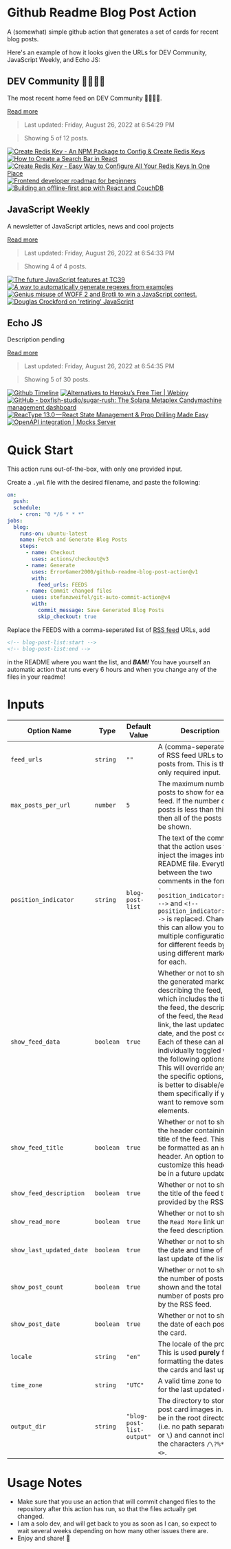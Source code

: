 # Github Readme Blog Post Action

A (somewhat) simple github action that generates a set of cards for recent blog posts.

Here's an example of how it looks given the URLs for DEV Community, JavaScript Weekly, and Echo JS:

<!-- post-list:start -->
## DEV Community 👩‍💻👨‍💻

The most recent home feed on DEV Community 👩‍💻👨‍💻.

[Read more](https://dev.to)
> Last updated: Friday, August 26, 2022 at 6:54:29 PM

> Showing 5 of 12 posts.

[![Create Redis Key - An NPM Package to Config & Create Redis Keys](https://raw.githubusercontent.com/ErrorGamer2000/github-readme-blog-post-action/main/generated_files/DEV_Community_👩‍💻👨‍💻/Create_Redis_Key_-_An_NPM_Package_to_Config___Create_Redis_Keys.svg)](https://dev.to/alperguven/create-redis-key-an-npm-package-to-config-create-redis-keys-95d)
[![How to Create a Search Bar in React](https://raw.githubusercontent.com/ErrorGamer2000/github-readme-blog-post-action/main/generated_files/DEV_Community_👩‍💻👨‍💻/How_to_Create_a_Search_Bar_in_React.svg)](https://dev.to/nicvazquez/how-to-create-a-search-bar-in-react-5h0g)
[![Create Redis Key - Easy Way to Configure All Your Redis Keys In One Place](https://raw.githubusercontent.com/ErrorGamer2000/github-readme-blog-post-action/main/generated_files/DEV_Community_👩‍💻👨‍💻/Create_Redis_Key_-_Easy_Way_to_Configure_All_Your_Redis_Keys_In_One_Place.svg)](https://dev.to/alperguven/create-redis-key-easy-way-to-configure-all-your-redis-keys-in-one-place-14hh)
[![Frontend developer roadmap for beginners](https://raw.githubusercontent.com/ErrorGamer2000/github-readme-blog-post-action/main/generated_files/DEV_Community_👩‍💻👨‍💻/Frontend_developer_roadmap_for_beginners.svg)](https://dev.to/maurerkrisztian/frontend-developer-roadmap-for-beginners-15c4)
[![Building an offline-first app with React and CouchDB](https://raw.githubusercontent.com/ErrorGamer2000/github-readme-blog-post-action/main/generated_files/DEV_Community_👩‍💻👨‍💻/Building_an_offline-first_app_with_React_and_CouchDB.svg)](https://dev.to/savoir/building-an-offline-first-app-with-react-and-couchdb-2ggh)


## JavaScript Weekly

A newsletter of JavaScript articles, news and cool projects

[Read more](https://javascriptweekly.com/)
> Last updated: Friday, August 26, 2022 at 6:54:33 PM

> Showing 4 of 4 posts.

[![The future JavaScript features at TC39](https://raw.githubusercontent.com/ErrorGamer2000/github-readme-blog-post-action/main/generated_files/JavaScript_Weekly/The_future_JavaScript_features_at_TC39.svg)](https://javascriptweekly.com/issues/603)
[![A way to automatically generate regexes from examples](https://raw.githubusercontent.com/ErrorGamer2000/github-readme-blog-post-action/main/generated_files/JavaScript_Weekly/A_way_to_automatically_generate_regexes_from_examples.svg)](https://javascriptweekly.com/issues/602)
[![Genius misuse of WOFF 2 and Brotli to win a JavaScript contest.](https://raw.githubusercontent.com/ErrorGamer2000/github-readme-blog-post-action/main/generated_files/JavaScript_Weekly/Genius_misuse_of_WOFF_2_and_Brotli_to_win_a_JavaScript_contest..svg)](https://javascriptweekly.com/issues/601)
[![Douglas Crockford on 'retiring' JavaScript](https://raw.githubusercontent.com/ErrorGamer2000/github-readme-blog-post-action/main/generated_files/JavaScript_Weekly/Douglas_Crockford_on_'retiring'_JavaScript.svg)](https://javascriptweekly.com/issues/600)


## Echo JS

Description pending

[Read more](
http://www.echojs.com
)
> Last updated: Friday, August 26, 2022 at 6:54:35 PM

> Showing 5 of 30 posts.

[![
Github Timeline
](https://raw.githubusercontent.com/ErrorGamer2000/github-readme-blog-post-action/main/generated_files/_Echo_JS_/_Github_Timeline_.svg)](
https://semanteo.is-a.dev/Github-Timeline/?username=Github&radio=asc
)
[![Alternatives to Heroku’s Free Tier | Webiny](https://raw.githubusercontent.com/ErrorGamer2000/github-readme-blog-post-action/main/generated_files/_Echo_JS_/Alternatives_to_Heroku’s_Free_Tier___Webiny.svg)](
https://www.webiny.com/blog/alternatives-herokus-free-tier
)
[![GitHub - boxfish-studio/sugar-rush: The Solana Metaplex Candymachine management dashboard](https://raw.githubusercontent.com/ErrorGamer2000/github-readme-blog-post-action/main/generated_files/_Echo_JS_/GitHub_-_boxfish-studio_sugar-rush__The_Solana_Metaplex_Candymachine_management_dashboard.svg)](https://github.com/boxfish-studio/sugar-rush)
[![ReacType 13.0 — React State Management & Prop Drilling Made Easy](https://raw.githubusercontent.com/ErrorGamer2000/github-readme-blog-post-action/main/generated_files/_Echo_JS_/ReacType_13.0_—_React_State_Management___Prop_Drilling_Made_Easy.svg)](https://medium.com/@darin.ngau/reactype13-b4e23fc38d76)
[![OpenAPI integration | Mocks Server](https://raw.githubusercontent.com/ErrorGamer2000/github-readme-blog-post-action/main/generated_files/_Echo_JS_/OpenAPI_integration___Mocks_Server.svg)](https://www.mocks-server.org/docs/integrations/openapi/)


<!-- post-list:end -->

# Quick Start

This action runs out-of-the-box, with only one provided input.

Create a `.yml` file with the desired filename, and paste the following:

```yml
on:
  push:
  schedule:
    - cron: "0 */6 * * *"
jobs:
  blog:
    runs-on: ubuntu-latest
    name: Fetch and Generate Blog Posts
    steps:
      - name: Checkout
        uses: actions/checkout@v3
      - name: Generate
        uses: ErrorGamer2000/github-readme-blog-post-action@v1
        with:
          feed_urls: FEEDS
      - name: Commit changed files
        uses: stefanzweifel/git-auto-commit-action@v4
        with:
          commit_message: Save Generated Blog Posts
          skip_checkout: true
```

Replace the FEEDS with a comma-seperated list of [RSS feed](https://rss.com/blog/how-do-rss-feeds-work/) URLs, add

```md
<!-- blog-post-list:start -->
<!-- blog-post-list:end -->
```

in the README where you want the list, and **_BAM!_** You have yourself an automatic action that runs every 6 hours and when you change any of the files in your readme!

# Inputs

<table>
  <thead>
    <tr>
      <th>Option Name</th>
      <th>Type</th>
      <th>Default Value</th>
      <th>Description</th>
    </tr>
  </thead>
  <tbody>
    <tr>
      <td><code>feed_urls</code></td>
      <td><code>string</code></td>
      <td><code>""</code></td>
      <td>A (comma-seperated) list of RSS feed URLs to load posts from. This is the only required input.</td>
    </tr>
    <tr>
      <td><code>max_posts_per_url</code></td>
      <td><code>number</code></td>
      <td><code>5</code></td>
      <td>The maximum number of posts to show for each feed. If the number of posts is less than this, then all of the posts will be shown.</td>
    </tr>
    <tr>
      <td><code>position_indicator</code></td>
      <td><code>string</code></td>
      <td><code>blog-post-list</code></td>
      <td>The text of the comments that the action uses to inject the images into the README file. Everything between the two comments in the form <code>&lt;!-- position_indicator:start --&gt;</code> and <code>&lt;!-- position_indicator:end --&gt;</code> is replaced. Changing this can allow you to use multiple configurations for different feeds by using different markers for each.</td>
    </tr>
    <tr>
      <td><code>show_feed_data</code></td>
      <td><code>boolean</code></td>
      <td><code>true</code></td>
      <td>Whether or not to show the generated markdown describing the feed, which includes the title of the feed, the description of the feed, the <code>Read More</code> link, the last updated date, and the post count. Each of these can also be individually toggled with the following options. This will override any of the specific options, so it is better to disable/enable them specifically if you want to remove some elements.</td>
    </tr>
    <tr>
      <td><code>show_feed_title</code></td>
      <td><code>boolean</code></td>
      <td><code>true</code></td>
      <td>Whether or not to show the header containing the title of the feed. This will be formatted as an <code>h2</code> header. An option to customize this header will be in a future update.</td>
    </tr>
    <tr>
      <td><code>show_feed_description</code></td>
      <td><code>boolean</code></td>
      <td><code>true</code></td>
      <td>Whether or not to show the title of the feed that is provided by the RSS feed.</td>
    </tr>
    <tr>
      <td><code>show_read_more</code></td>
      <td><code>boolean</code></td>
      <td><code>true</code></td>
      <td>Whether or not to show the <code>Read More</code> link under the feed description.</td>
    </tr>
    <tr>
      <td><code>show_last_updated_date</code></td>
      <td><code>boolean</code></td>
      <td><code>true</code></td>
      <td>Whether or not to show the date and time of the last update of the list.</td>
    </tr>
    <tr>
      <td><code>show_post_count</code></td>
      <td><code>boolean</code></td>
      <td><code>true</code></td>
      <td>Whether or not to show the number of posts shown and the total number of posts provided by the RSS feed.</td>
    </tr>
    <tr>
      <td><code>show_post_date</code></td>
      <td><code>boolean</code></td>
      <td><code>true</code></td>
      <td>Whether or not to show the date of each post on the card.</td>
    </tr>
    <tr>
      <td><code>locale</code></td>
      <td><code>string</code></td>
      <td><code>"en"</code></td>
      <td>The locale of the project. This is used <strong>purely</strong> for formatting the dates of the cards and last update.</td>
    </tr>
    <tr>
      <td><code>time_zone</code></td>
      <td><code>string</code></td>
      <td><code>"UTC"</code></td>
      <td>A valid time zone to use for the last updated date.</td>
    </tr>
    <tr>
      <td><code>output_dir</code></td>
      <td><code>string</code></td>
      <td><code>"blog-post-list-output"</code></td>
      <td>The directory to store the post card images in. Must be in the root directory (i.e. no path separators <code>/</code> or <code>\</code>) and cannot include the characters <code>/\?%*:|"&lt;&gt;</code>.</td>
    </tr>
<!--
    <tr>
      <td><code></code></td>
      <td><cde></cde></td>
      <td><code></code></td>
      <td></td>
    </tr>
-->
  </tbody>
</table>

# Usage Notes

- Make sure that you use an action that will commit changed files to the repository after this action has run, so that the files actually get changed.
- I am a solo dev, and will get back to you as soon as I can, so expect to wait several weeks depending on how many other issues there are.
- Enjoy and share! 🤗

